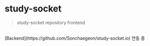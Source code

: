 # study-socket
> study-socket repository frontend
<br>
[Backend](https://github.com/Sonchaegeon/study-socket.io) 연동 중
